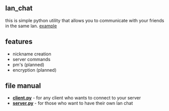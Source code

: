 ## lan_chat
this is simple python utility that allows you to communicate with your friends in the same lan. [example](https://i.imgur.com/fCjfQsc.png)

## features
* nickname creation
* server commands
* pm's (planned)
* encryption (planned)

## file manual
* [**client.py**](https://i.imgur.com/lNTdMYC.png) - for any client who wants to connect to your server
* [**server.py**](https://i.imgur.com/ry9Iu9H.png) - for those who want to have their own lan chat
